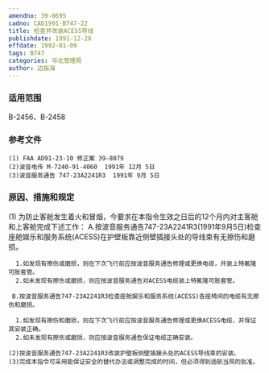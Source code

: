 ```yaml
---
amendno: 39-0695
cadno: CAD1991-B747-22
title: 检查并改装ACESS导线
publishdate: 1991-12-20
effdate: 1992-01-09
tags: B747
categories: 华北管理局
author: 边振海
---
```


### 适用范围 
B-2456、B-2458

<!--more-->
### 参考文件
    (1) FAA AD91-23-10 修正案 39-8079
    (2)波音电传 M-7240-91-4060  1991年 12月 5日
    (3)波音服务通告 747-23A2241R3  1991年 9月 5日

### 原因、措施和规定 
(1)
为防止客舱发生着火和冒烟，今要求在本指令生效之日后的12个月内对主客舱和上客舱完成下述工作： 
     A.按波音服务通告747-23A2241R3(1991年9月5日)检查座舱娱乐和服务系统(ACESS)在护壁板靠近侧壁插接头处的导线束有无擦伤和磨损。 

      1.如发现有擦伤或磨损，则在下次飞行前应按波音服务通告修理或更换电缆，并装上特氟隆可胀套管。 
      2.如未发现有擦伤或磨损，则应按波音服务通告对ACESS电缆装上特氟隆可胀套管。

     B.按波音服务通告747-23A2241R3检查座舱娱乐和服务系统(ACESS)各座椅间的电缆有无擦伤和磨损。 
  
      1.如发现有擦伤和磨损，则在下次飞行前应按波音服务通告修理或更换ACESS电缆，并保证其安装正确。 
      2.如未发现有擦伤或磨损，则应按波音服务通告保证电缆正确安装。 

    (2)按波音服务通告747-23A2241R3改装护壁板侧壁插接头处的ACESS导线束的安装。 
    (3)完成本指令可采用能保证安全的替代办法或调整完成的时间，但必须得到适航当局的批准。

